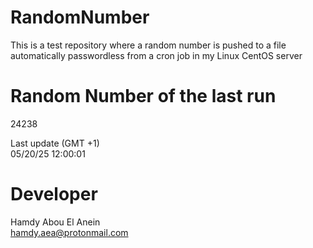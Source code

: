 # RandomNumber    
This is a test repository where a random number is pushed to a file automatically passwordless from a cron job in my Linux CentOS server    
# Random Number of the last run   
24238
      
Last update (GMT +1)    
05/20/25 12:00:01
# Developer    
Hamdy Abou El Anein   
hamdy.aea@protonmail.com
